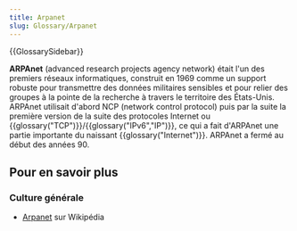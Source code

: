 ```yaml
---
title: Arpanet
slug: Glossary/Arpanet
---
```


{{GlossarySidebar}}

**ARPAnet** (advanced research projects agency network) était l'un des premiers réseaux informatiques, construit en 1969 comme un support robuste pour transmettre des données militaires sensibles et pour relier des groupes à la pointe de la recherche à travers le territoire des États-Unis. ARPAnet utilisait d'abord NCP (network control protocol) puis par la suite la première version de la suite des protocoles Internet ou {{glossary("TCP")}}/{{glossary("IPv6","IP")}}, ce qui a fait d'ARPAnet une partie importante du naissant {{glossary("Internet")}}. ARPAnet a fermé au début des années 90.

## Pour en savoir plus

### Culture générale

- [Arpanet](https://fr.wikipedia.org/wiki/ARPANET) sur Wikipédia
